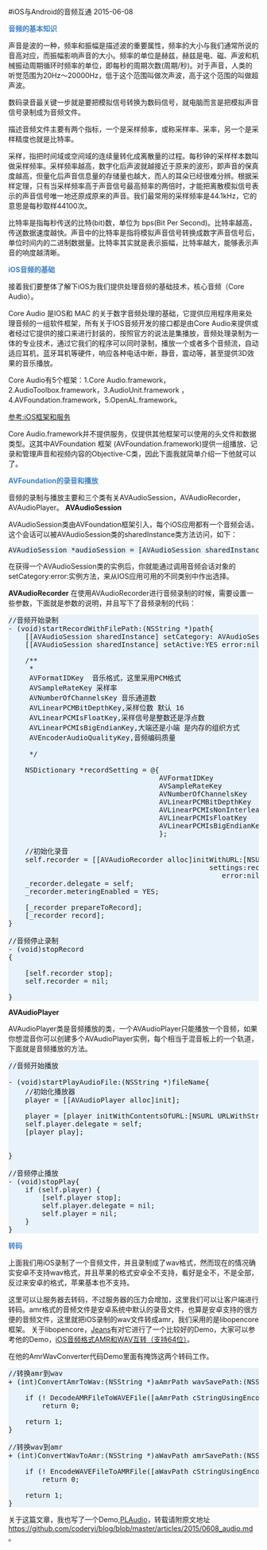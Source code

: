 #iOS与Android的音频互通
2015-06-08



<strong><span style="color: #3d82c6;">音频的基本知识</span></strong>


声音是波的一种，频率和振幅是描述波的重要属性，频率的大小与我们通常所说的音高对应，而振幅影响声音的大小。频率的单位是赫兹，赫兹是电、磁、声波和机械振动周期循环时频率的单位，即每秒的周期次数(周期/秒)。对于声音，人类的听觉范围为20Hz～20000Hz，低于这个范围叫做次声波，高于这个范围的叫做超声波。



数码录音最关键一步就是要把模拟信号转换为数码信号，就电脑而言是把模拟声音信号录制成为音频文件。

描述音频文件主要有两个指标，一个是采样频率，或称采样率、采率，另一个是采样精度也就是比特率。

采样，指把时间域或空间域的连续量转化成离散量的过程。每秒钟的采样样本数叫做采样频率。采样频率越高，数字化后声波就越接近于原来的波形，即声音的保真度越高，但量化后声音信息量的存储量也越大，而人的耳朵已经很难分辨。根据采样定理，只有当采样频率高于声音信号最高频率的两倍时，才能把离散模拟信号表示的声音信号唯一地还原成原来的声音。我们最常用的采样频率是44.1kHz，它的意思是每秒取样44100次。

比特率是指每秒传送的比特(bit)数，单位为 bps(Bit Per Second)。比特率越高，传送数据速度越快。声音中的比特率是指将模拟声音信号转换成数字声音信号后，单位时间内的二进制数据量。比特率其实就是表示振幅，比特率越大，能够表示声音的响度越清晰。

<strong><span style="color: #3d82c6;">iOS音频的基础</span></strong>

接着我们要整体了解下iOS为我们提供处理音频的基础技术，核心音频（Core Audio）。

Core Audio 是IOS和 MAC 的关于数字音频处理的基础，它提供应用程序用来处理音频的一组软件框架，所有关于IOS音频开发的接口都是由Core Audio来提供或者经过它提供的接口来进行封装的，按照官方的说法是集播放，音频处理录制为一体的专业技术，通过它我们的程序可以同时录制，播放一个或者多个音频流，自动适应耳机，蓝牙耳机等硬件，响应各种电话中断，静音，震动等，甚至提供3D效果的音乐播放。

Core Audio有5个框架：1.Core Audio.framework，2.AudioToolbox.framework，3.AudioUnit.framework ，4.AVFoundation.framework，5.OpenAL.framework。

[参考:iOS框架和服务](http://blog.csdn.net/GooHong/article/details/28911301)

Core Audio.framework并不提供服务，仅提供其他框架可以使用的头文件和数据类型。这其中AVFoundation 框架 (AVFoundation.framework)提供一组播放、记录和管理声音和视频内容的Objective-C类，因此下面我就简单介绍一下他就可以了。


<strong><span style="color: #3d82c6;">AVFoundation的录音和播放</span></strong>

音频的录制与播放主要和三个类有关AVAudioSession，AVAudioRecorder，AVAudioPlayer。
<strong>AVAudioSession</strong>

AVAudioSession类由AVFoundation框架引入，每个iOS应用都有一个音频会话，这个会话可以被AVAudioSession类的sharedInstance类方法访问，如下：
<pre lang="objc" style="background: #E8F2FB;">AVAudioSession *audioSession = [AVAudioSession sharedInstance];</pre>

在获得一个AVAudioSession类的实例后，你就能通过调用音频会话对象的setCategory:error:实例方法，来从IOS应用可用的不同类别中作出选择。

<strong>AVAudioRecorder</strong>
在使用AVAudioRecorder进行音频录制的时候，需要设置一些参数，下面就是参数的说明，并且写下了音频录制的代码：
<pre lang="objc" style="background: #E8F2FB;">//音频开始录制
- (void)startRecordWithFilePath:(NSString *)path{
    [[AVAudioSession sharedInstance] setCategory: AVAudioSessionCategoryPlayAndRecord error:nil];
    [[AVAudioSession sharedInstance] setActive:YES error:nil];

    /**
     *
     AVFormatIDKey  音乐格式，这里采用PCM格式
     AVSampleRateKey 采样率
     AVNumberOfChannelsKey 音乐通道数
     AVLinearPCMBitDepthKey,采样位数 默认 16
     AVLinearPCMIsFloatKey,采样信号是整数还是浮点数
     AVLinearPCMIsBigEndianKey,大端还是小端 是内存的组织方式
     AVEncoderAudioQualityKey,音频编码质量

     */

    NSDictionary *recordSetting = @{
                                    AVFormatIDKey               : @(kAudioFormatLinearPCM),
                                    AVSampleRateKey             : @(8000.f),
                                    AVNumberOfChannelsKey       : @(1),
                                    AVLinearPCMBitDepthKey      : @(16),
                                    AVLinearPCMIsNonInterleaved : @NO,
                                    AVLinearPCMIsFloatKey       : @NO,
                                    AVLinearPCMIsBigEndianKey   : @NO
                                    };

    //初始化录音
    self.recorder = [[AVAudioRecorder alloc]initWithURL:[NSURL URLWithString:path]
                                                settings:recordSetting
                                                   error:nil];
    _recorder.delegate = self;
    _recorder.meteringEnabled = YES;

    [_recorder prepareToRecord];
    [_recorder record];
}

//音频停止录制
- (void)stopRecord
{

    [self.recorder stop];
    self.recorder = nil;

}
</pre>

<strong>AVAudioPlayer</strong>

AVAudioPlayer类是音频播放的类，一个AVAudioPlayer只能播放一个音频，如果你想混音你可以创建多个AVAudioPlayer实例，每个相当于混音板上的一个轨道，下面就是音频播放的方法。
<pre lang="objc" style="background: #E8F2FB;">//音频开始播放

- (void)startPlayAudioFile:(NSString *)fileName{
    //初始化播放器
    player = [[AVAudioPlayer alloc]init];

    player = [player initWithContentsOfURL:[NSURL URLWithString:fileName] error:nil];
    self.player.delegate = self;
    [player play];


}

//音频停止播放
- (void)stopPlay{
    if (self.player) {
        [self.player stop];
        self.player.delegate = nil;
        self.player = nil;
    }
}
</pre>

<strong><span style="color: #3d82c6;">转码</span></strong>

上面我们用iOS录制了一个音频文件，并且录制成了wav格式，然而现在的情况确实安卓不支持wav格式，并且苹果的格式安卓全不支持，看好是全不，不是全部，反过来安卓的格式，苹果基本也不支持。

这里可以让服务器去转码，不过服务器的压力会增加，这里我们可以让客户端进行转码。amr格式的音频文件是安卓系统中默认的录音文件，也算是安卓支持的很方便的音频文件，这里就把iOS录制的wav文件转成amr，我们采用的是libopencore框架。
关于libopencore，<a title="Jeans" href="http://my.oschina.net/jeans">Jeans</a>有对它进行了一个比较好的Demo，大家可以参考他的Demo，<a title="iOS音频格式AMR和WAV互转（支持64位）" href="http://www.oschina.net/code/snippet_562429_12400">iOS音频格式AMR和WAV互转（支持64位）</a>。

在他的AmrWavConverter代码Demo里面有掩饰这两个转码工作。
<pre lang="objc" style="background: #E8F2FB;">//转换amr到wav
+ (int)ConvertAmrToWav:(NSString *)aAmrPath wavSavePath:(NSString *)aSavePath{

    if (! DecodeAMRFileToWAVEFile([aAmrPath cStringUsingEncoding:NSASCIIStringEncoding], [aSavePath cStringUsingEncoding:NSASCIIStringEncoding]))
        return 0;

    return 1;
}

//转换wav到amr
+ (int)ConvertWavToAmr:(NSString *)aWavPath amrSavePath:(NSString *)aSavePath{

    if (! EncodeWAVEFileToAMRFile([aWavPath cStringUsingEncoding:NSASCIIStringEncoding], [aSavePath cStringUsingEncoding:NSASCIIStringEncoding], 1, 16))
        return 0;

    return 1;
}
</pre>
关于这篇文章，我也写了一个Demo,<a title="PLAudio" href="https://github.com/coderyi/PLAudio">PLAudio</a>，转载请附原文地址<a title="https://github.com/coderyi/blog/blob/master/articles/2015/0608_audio.md" href="https://github.com/coderyi/blog/blob/master/articles/2015/0608_audio.md">https://github.com/coderyi/blog/blob/master/articles/2015/0608_audio.md</a> 。
